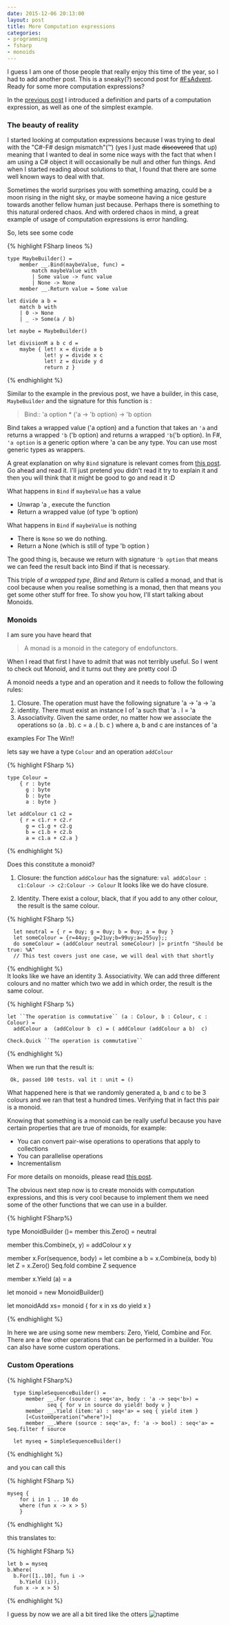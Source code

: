 ```yaml
---
date: 2015-12-06 20:13:00
layout: post
title: More Computation expressions
categories:
- programming
- fsharp
- monoids
---
```


I guess I am one of those people that really enjoy this time of the year, so I had to add another post. This is a sneaky(?) second post for   [#FsAdvent](https://sergeytihon.wordpress.com/tag/fsadvent/). Ready for some more computation expressions?

In the [previous post](http://www.roundcrisis.com/2015/12/06/Computation-expressions-in-practice/) I introduced a definition and parts of a computation expression, as well as one of the simplest example.

### The beauty of reality

I started looking at computation expressions because I was trying to deal with the "C#-F# design mismatch"(™) (yes I just made ~~discovered~~ that up) meaning that I wanted to deal in some nice ways with the fact that when I am using a C# object it will occasionally be null and other fun things. And when I started reading about solutions to that, I found that there are some well known ways to deal with that.

Sometimes the world surprises you with something amazing, could be a moon rising in the night sky, or maybe someone having a nice gesture towards another fellow human just because. Perhaps there is something to this natural ordered chaos.
And with ordered chaos in mind, a great example of usage of computation expressions is error handling.

So, lets see some code

{% highlight FSharp lineos %}

    type MaybeBuilder() =         
        member __.Bind(maybeValue, func) =
            match maybeValue with
            | Some value -> func value
            | None -> None        
        member __.Return value = Some value

    let divide a b =
        match b with
        | 0 -> None
        | _ -> Some(a / b)

    let maybe = MaybeBuilder()

    let divisionM a b c d =
        maybe { let! x = divide a b
                let! y = divide x c
                let! z = divide y d
                return z }


{% endhighlight %}

Similar to the example in the previous post, we have a builder, in this case, `MaybeBuilder` and the signature for this function is :

>   Bind:: 'a option * ('a -> 'b option) -> 'b option

Bind takes a wrapped value ('a option) and a function that takes an `'a` and returns a wrapped `'b` ('b option) and returns a wrapped `'b`('b option). In F#, `'a option` is a generic option where 'a can be any type. You can use most generic types as wrappers.

A great explanation on why `Bind` signature is relevant comes from [this post](http://adit.io/posts/2013-04-17-functors,_applicatives,_and_monads_in_pictures.html). Go ahead and read it. I'll just pretend you didn't read it try to explain it and then you will think that it might be good to go and read it :D

What happens in `Bind` if `maybeValue` has a value

* Unwrap 'a , execute the function
* Return a wrapped value (of type 'b option)

What happens in `Bind` if `maybeValue` is nothing

* There is `None` so we do nothing.
* Return a None (which is still of type 'b option )

The good thing is, because we return with signature `'b option` that means we can feed the result back into Bind if that is necessary.

This triple of *a wrapped type*, *Bind* and *Return* is called a monad, and that is cool because when you realise something is a monad, then that means you get some other stuff for free. To show you how, I'll start talking about Monoids.

### Monoids

I am sure you have heard that
> A monad is a monoid in the category of endofunctors.

When I read that first I have to admit that was not terribly useful. So I went to check out Monoid, and it turns out they are pretty cool :D

A monoid needs a type and an operation and it needs to follow the following rules:

1. Closure.  The operation must have the following signature 'a -> 'a -> 'a
2. identity.  There must exist an instance I of 'a such that 'a . I = 'a
3. Associativity. Given the same order, no matter how we associate the operations so (a . b). c  = a .( b. c ) where a, b and c are instances of 'a

examples For The Win!!

lets say we have a type `Colour` and an operation `addColour`

{% highlight FSharp %}

    type Colour =
        { r : byte
          g : byte
          b : byte
          a : byte }

    let addColour c1 c2 =
        { r = c1.r + c2.r
          g = c1.g + c2.g
          b = c1.b + c2.b
          a = c1.a + c2.a }

{% endhighlight %}

Does this constitute a monoid?
1. Closure: the function `addColour` has the signature:
   `val addColour : c1:Colour -> c2:Colour -> Colour`
  It looks like we do have closure.

2. Identity. There exist a colour, black, that if you add to any other colour, the result is the same colour.

  {% highlight FSharp %}

      let neutral = { r = 0uy; g = 0uy; b = 0uy; a = 0uy }
      let someColour = {r=44uy; g=21uy;b=99uy;a=255uy};;
      do someColour = (addColour neutral someColour) |> printfn "Should be true: %A"
      // This test covers just one case, we will deal with that shortly

  {% endhighlight %}    
  It looks like we have an identity
3. Associativity. We can add three different colours and no matter which two we add in which order, the result is the same colour.

  {% highlight FSharp %}

    let ``The operation is commutative`` (a : Colour, b : Colour, c : Colour) =
      addColour a  (addColour b  c) = ( addColour (addColour a b)  c)

    Check.Quick ``The operation is commutative``

  {% endhighlight %}    

  When we run that the result is:

  ` Ok, passed 100 tests.
    val it : unit = ()`

  What happened here is that we randomly generated a, b and c to be 3 colours and we ran that test a hundred times. Verifying that in fact this pair is a monoid.

Knowing that something is a monoid can be really useful because you have certain properties that are true of monoids, for example:

* You can convert pair-wise operations to operations that apply to collections
* You can parallelise operations
* Incrementalism

For more details on monoids, please read [this post](http://fsharpforfunandprofit.com/posts/monoids-without-tears/).

The obvious next step now is to create monoids with computation expressions, and this is very cool because to implement them we need some of the other functions that we can use in a builder.

{% highlight FSharp%}

type MonoidBuilder ()=
  member this.Zero() = neutral

  member this.Combine(x, y) = addColour x y

  member x.For(sequence, body) =
      let combine a b = x.Combine(a, body b)
      let Z = x.Zero()
      Seq.fold combine Z sequence

  member x.Yield (a) = a

let monoid = new MonoidBuilder()

let monoidAdd xs= monoid {
     for x in xs do
       yield x
     }

{% endhighlight %}

In here we are using some new members: Zero, Yield, Combine and For. There are a few other operations that can be performed in a builder.
You can also have some custom operations.


### Custom Operations

{% highlight FSharp%}

      type SimpleSequenceBuilder() =
          member __.For (source : seq<'a>, body : 'a -> seq<'b>) =
                 seq { for v in source do yield! body v }
          member __.Yield (item:'a) : seq<'a> = seq { yield item }
          [<CustomOperation("where")>]
          member __.Where (source : seq<'a>, f: 'a -> bool) : seq<'a> = Seq.filter f source        

      let myseq = SimpleSequenceBuilder()

{% endhighlight %}

and you can call this

{% highlight FSharp %}

    myseq {
        for i in 1 .. 10 do
        where (fun x -> x > 5)
        }

{% endhighlight %}

this translates to:

{% highlight FSharp %}

    let b = myseq
    b.Where(
      b.For([1..10], fun i ->
        b.Yield (i)),
      fun x -> x > 5)

{% endhighlight %}


I guess by now we are all a bit tired like the otters
![naptime](https://pbs.twimg.com/media/CVi7DaPVEAALfSE.jpg)
